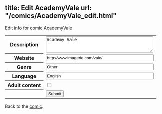 title: Edit AcademyVale
url: "/comics/AcademyVale_edit.html"
---
Edit info for comic AcademyVale

<form name="comic" action="http://gaepostmail.appspot.com/comic/" method="post">
<table class="comicinfo">
<tr>
<th>Description</th><td><textarea name="description" cols="40" rows="3">Academy Vale</textarea></td>
</tr>
<tr>
<th>Website</th><td><input type="text" name="url" value="http://www.imagerie.com/vale/" size="40"/></td>
</tr>
<tr>
<th>Genre</th><td><input type="text" name="genre" value="Other" size="40"/></td>
</tr>
<tr>
<th>Language</th><td><input type="text" name="language" value="English" size="40"/></td>
</tr>
<tr>
<th>Adult content</th><td><input type="checkbox" name="adult" value="adult" /></td>
</tr>
<tr>
<th></th><td>
<input type="hidden" name="comic" value="AcademyVale" />
<input type="submit" name="submit" value="Submit" />
</td>
</tr>
</table>
</form>

Back to the [comic](AcademyVale.html).
